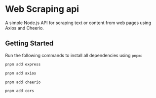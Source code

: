 # Web Scraping api

A simple Node.js API for scraping text or content from web pages using Axios and Cheerio.

## Getting Started

Run the following commands to install all dependencies using `pnpm`:

```bash
pnpm add express
```
```bash
pnpm add axios
```
```bash
pnpm add cheerio
```
```bash
pnpm add cors
```